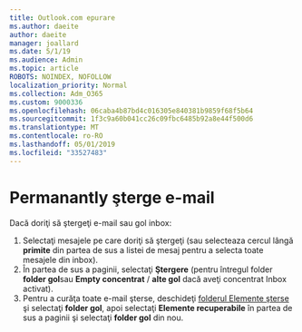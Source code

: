 ```yaml
---
title: Outlook.com epurare
ms.author: daeite
author: daeite
manager: joallard
ms.date: 5/1/19
ms.audience: Admin
ms.topic: article
ROBOTS: NOINDEX, NOFOLLOW
localization_priority: Normal
ms.collection: Adm_O365
ms.custom: 9000336
ms.openlocfilehash: 06caba4b87bd4c016305e840381b9859f68f5b64
ms.sourcegitcommit: 1f3c9a60b041cc26c09fbc6485b92a8e44f500d6
ms.translationtype: MT
ms.contentlocale: ro-RO
ms.lasthandoff: 05/01/2019
ms.locfileid: "33527483"
---
```

# <a name="permanantly-delete-email"></a>Permanantly şterge e-mail

Dacă doriţi să ştergeţi e-mail sau gol inbox:

1. Selectaţi mesajele pe care doriţi să ştergeţi (sau selecteaza cercul lângă **primite** din partea de sus a listei de mesaj pentru a selecta toate mesajele din inbox).
1. În partea de sus a paginii, selectaţi **Ştergere** (pentru întregul folder **folder gol**sau **Empty concentrat** / **alte gol** dacă aveţi concentrat Inbox activat).
1. Pentru a curăţa toate e-mail şterse, deschideţi [folderul Elemente şterse](https://outlook.live.com/mail/deleteditems) şi selectaţi **folder gol**, apoi selectaţi **Elemente recuperabile** în partea de sus a paginii şi selectaţi **folder gol** din nou.